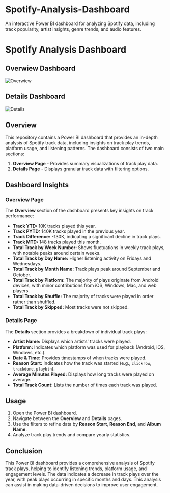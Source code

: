 # Spotify-Analysis-Dashboard
An interactive Power BI dashboard for analyzing Spotify data, including track popularity, artist insights, genre trends, and audio features.

# Spotify Analysis Dashboard

## Overwiew Dashboard
![Overwiew](https://github.com/user-attachments/assets/efdd317f-c178-4b90-963e-b87ed4918143)

## Details Dashboard
![Details](https://github.com/user-attachments/assets/57ee8536-2a6a-4503-9cba-0f29991cc66b)

## Overview 
This repository contains a Power BI dashboard that provides an in-depth analysis of Spotify track data, including insights on track play trends, platform usage, and listening patterns. The dashboard consists of two main sections:

1. **Overview Page** - Provides summary visualizations of track play data.
2. **Details Page** - Displays granular track data with filtering options.

## Dashboard Insights
### Overview Page
The **Overview** section of the dashboard presents key insights on track performance:
- **Track YTD:** 10K tracks played this year.
- **Track PYTD:** 140K tracks played in the previous year.
- **Track Difference:** -130K, indicating a significant decline in track plays.
- **Track MTD:** 148 tracks played this month.
- **Total Track by Week Number:** Shows fluctuations in weekly track plays, with notable peaks around certain weeks.
- **Total Track by Day Name:** Higher listening activity on Fridays and Wednesdays.
- **Total Track by Month Name:** Track plays peak around September and October.
- **Total Track by Platform:** The majority of plays originate from Android devices, with minor contributions from iOS, Windows, Mac, and web players.
- **Total Track by Shuffle:** The majority of tracks were played in order rather than shuffled.
- **Total Track by Skipped:** Most tracks were not skipped.

### Details Page
The **Details** section provides a breakdown of individual track plays:
- **Artist Name:** Displays which artists' tracks were played.
- **Platform:** Indicates which platform was used for playback (Android, iOS, Windows, etc.).
- **Date & Time:** Provides timestamps of when tracks were played.
- **Reason Start:** Indicates how the track was started (e.g., `clickrow`, `trackdone`, `playbtn`).
- **Average Minutes Played:** Displays how long tracks were played on average.
- **Total Track Count:** Lists the number of times each track was played.

## Usage
1. Open the Power BI dashboard.
2. Navigate between the **Overview** and **Details** pages.
3. Use the filters to refine data by **Reason Start**, **Reason End**, and **Album Name**.
4. Analyze track play trends and compare yearly statistics.

## Conclusion
This Power BI dashboard provides a comprehensive analysis of Spotify track plays, helping to identify listening trends, platform usage, and engagement levels. The data indicates a decrease in track plays over the year, with peak plays occurring in specific months and days. This analysis can assist in making data-driven decisions to improve user engagement.
